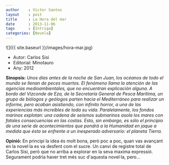 ```yaml
---
author    : Victor Santos
layout    : post
title     : La Hora del mar
date      : 2013-11-06
tags      : [Intriga]
categories: [Novela]
---
```


![]({{ site.baseurl }}/images/hora-mar.jpg)

- Autor: Carlos Sisi
- Editorial: Minotauro
- Any: 2012

<!--more-->

**Sinopsis:** *Unos días antes de la noche de San Juan, los océanos de todo el mundo se llenan de peces muertos. El fenómeno llama la atención de las agencias medioambientales, que no encuentran explicación alguna. A bordo del Vizconde de Eza, de la Secretaría General de Pesca Marítima, un grupo de biólogos y geólogos parten hacia el Mediterráneo para realizar un informe, pero acaban asistiendo, con infinito horror, a una de las experiencias más increíbles de toda su vida. Paralelamente, los fondos marinos explotan: una cadena de seísmos submarinos asola los mares con fatales consecuencias en las costas. Esto, sin embargo, es sólo el principio de una serie de acontecimientos que pondrá a la Humanidad en jaque a medida que ésta se enfrente a un inesperado adversario: el planeta Tierra.*

**Opinió:** En principi la idea és molt bona, però poc a poc, quan vas avançant en la novel·la es va desfent com el sucre.
Un canvi de registre total de Carlos Sisi, però que no arriba a explorar en la seva maxima expressió. Segurament podria haver tret més suc d'aquesta novel·la, pero...
